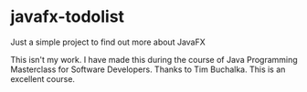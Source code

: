 # javafx-todolist
Just a simple project to find out more about JavaFX

This isn't my work. I have made this during the course of Java Programming Masterclass for Software Developers.
Thanks to Tim Buchalka. This is an excellent course.
